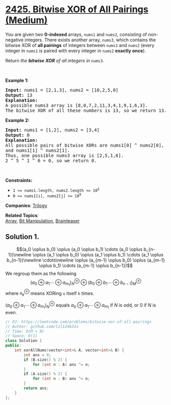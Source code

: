 # [2425. Bitwise XOR of All Pairings (Medium)](https://leetcode.com/problems/bitwise-xor-of-all-pairings)

<p>You are given two <strong>0-indexed</strong> arrays, <code>nums1</code> and <code>nums2</code>, consisting of non-negative integers. There exists another array, <code>nums3</code>, which contains the bitwise XOR of <strong>all pairings</strong> of integers between <code>nums1</code> and <code>nums2</code> (every integer in <code>nums1</code> is paired with every integer in <code>nums2</code> <strong>exactly once</strong>).</p>
<p>Return<em> the <strong>bitwise XOR</strong> of all integers in </em><code>nums3</code>.</p>
<p>&nbsp;</p>
<p><strong class="example">Example 1:</strong></p>
<pre><strong>Input:</strong> nums1 = [2,1,3], nums2 = [10,2,5,0]
<strong>Output:</strong> 13
<strong>Explanation:</strong>
A possible nums3 array is [8,0,7,2,11,3,4,1,9,1,6,3].
The bitwise XOR of all these numbers is 13, so we return 13.
</pre>
<p><strong class="example">Example 2:</strong></p>
<pre><strong>Input:</strong> nums1 = [1,2], nums2 = [3,4]
<strong>Output:</strong> 0
<strong>Explanation:</strong>
All possible pairs of bitwise XORs are nums1[0] ^ nums2[0], nums1[0] ^ nums2[1], nums1[1] ^ nums2[0],
and nums1[1] ^ nums2[1].
Thus, one possible nums3 array is [2,5,1,6].
2 ^ 5 ^ 1 ^ 6 = 0, so we return 0.
</pre>
<p>&nbsp;</p>
<p><strong>Constraints:</strong></p>
<ul>
	<li><code>1 &lt;= nums1.length, nums2.length &lt;= 10<sup>5</sup></code></li>
	<li><code>0 &lt;= nums1[i], nums2[j] &lt;= 10<sup>9</sup></code></li>
</ul>

**Companies**:
[Trilogy](https://leetcode.com/company/trilogy)

**Related Topics**:  
[Array](https://leetcode.com/tag/array/), [Bit Manipulation](https://leetcode.com/tag/bit-manipulation/), [Brainteaser](https://leetcode.com/tag/brainteaser/)

## Solution 1.

$$(a_0 \oplus b_0) \oplus (a_0 \oplus b_1) \cdots (a_0 \oplus b_{n-1})\newline
\oplus (a_1 \oplus b_0) \oplus (a_1 \oplus b_1) \cdots (a_1 \oplus b_{n-1})\newline
\cdots\newline
\oplus (a_{m-1} \oplus b_0) \oplus (a_{m-1} \oplus b_1) \cdots (a_{m-1} \oplus b_{n-1})$$
We regroup them as the following
$$ (a_0\oplus a_1 \cdots \oplus a_{m_1})^\oplus_{N} \oplus (b_0\oplus b_1 \cdots \oplus b_{n-1})^\oplus_{M}$$
where $x^\oplus_k$ means XORing `x` itself `k` times.

$(a_0\oplus a_1 \cdots \oplus a_{m_1})^\oplus_{N}$ equals $a_0\oplus a_1 \cdots \oplus a_{m_1}$ if $N$ is odd, or $0$ if $N$ is even.


```cpp
// OJ: https://leetcode.com/problems/bitwise-xor-of-all-pairings
// Author: github.com/lzl124631x
// Time: O(M + N)
// Space: O(1)
class Solution {
public:
    int xorAllNums(vector<int>& A, vector<int>& B) {
        int ans = 0;
        if (B.size() % 2) {
            for (int n : A) ans ^= n;
        }
        if (A.size() % 2) {
            for (int n : B) ans ^= n;
        }
        return ans;
    }
};
```